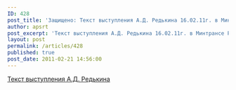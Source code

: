 ```yaml
---
ID: 428
post_title: 'Защищено: Текст выступления А.Д. Редькина 16.02.11г. в Минтрансе России'
author: apsrt
post_excerpt: 'Текст выступления А.Д. Редькина 16.02.11г. в Минтрансе России на совещании &quot;Об исполнении законодательства в области транспортной безопасности&quot;, организованном Союзом транспортников России.'
layout: post
permalink: /articles/428
published: true
post_date: 2011-02-21 14:56:00
---
```

[Текст выступления А.Д. Редькина][1]

 [1]: http://www.apsrt.ru/docs/vystuplenie.doc